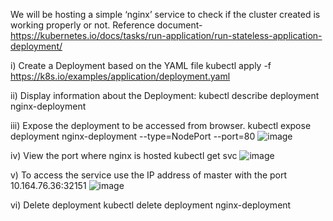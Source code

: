 We will be hosting a simple ‘nginx’ service to check if the cluster created is working properly or not.
Reference document- https://kubernetes.io/docs/tasks/run-application/run-stateless-application-deployment/ 

i) Create a Deployment based on the YAML file
 kubectl apply -f https://k8s.io/examples/application/deployment.yaml

ii) Display information about the Deployment:
 kubectl describe deployment nginx-deployment

iii) Expose the deployment to be accessed from browser.
 kubectl expose deployment nginx-deployment --type=NodePort --port=80
 ![image](https://user-images.githubusercontent.com/120251092/206851225-dbef73ef-d783-4e2a-9e47-4842f32d7fb9.png)


iv) View the port where nginx is hosted
 kubectl get svc
 ![image](https://user-images.githubusercontent.com/120251092/206851235-a9a44f99-0bac-4d9b-aa85-03d85f218d90.png)

 
v) To access the service use the IP address of master with the port
  10.164.76.36:32151
  ![image](https://user-images.githubusercontent.com/120251092/206851245-1471c58f-1b19-46b1-ac3c-9f18990fdf73.png)

 
vi) Delete deployment
  kubectl delete deployment nginx-deployment

